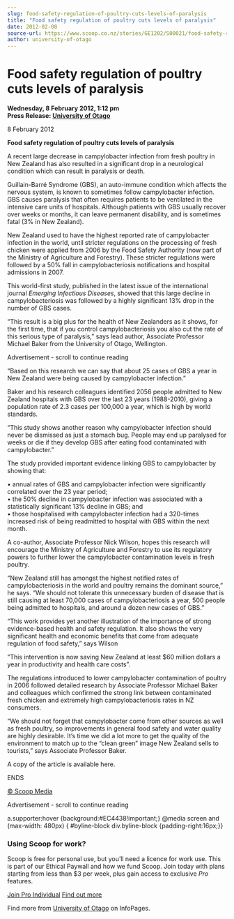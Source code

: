 ```yaml
---
slug: food-safety-regulation-of-poultry-cuts-levels-of-paralysis
title: "Food safety regulation of poultry cuts levels of paralysis"
date: 2012-02-08
source-url: https://www.scoop.co.nz/stories/GE1202/S00021/food-safety-regulation-of-poultry-cuts-levels-of-paralysis.htm
author: university-of-otago
---
```

Food safety regulation of poultry cuts levels of paralysis
==========================================================

**Wednesday, 8 February 2012, 1:12 pm**  
**Press Release: [University of Otago](https://info.scoop.co.nz/University_of_Otago)**

8 February 2012

**Food safety regulation of poultry cuts levels of paralysis**

A recent large decrease in campylobacter infection from fresh poultry in New Zealand has also resulted in a significant drop in a neurological condition which can result in paralysis or death.

Guillain-Barré Syndrome (GBS), an auto-immune condition which affects the nervous system, is known to sometimes follow campylobacter infection. GBS causes paralysis that often requires patients to be ventilated in the intensive care units of hospitals. Although patients with GBS usually recover over weeks or months, it can leave permanent disability, and is sometimes fatal (3% in New Zealand).

New Zealand used to have the highest reported rate of campylobacter infection in the world, until stricter regulations on the processing of fresh chicken were applied from 2006 by the Food Safety Authority (now part of the Ministry of Agriculture and Forestry). These stricter regulations were followed by a 50% fall in campylobacteriosis notifications and hospital admissions in 2007.

This world-first study, published in the latest issue of the international journal _Emerging Infectious Diseases_, showed that this large decline in campylobacteriosis was followed by a highly significant 13% drop in the number of GBS cases.

“This result is a big plus for the health of New Zealanders as it shows, for the first time, that if you control campylobacteriosis you also cut the rate of this serious type of paralysis,” says lead author, Associate Professor Michael Baker from the University of Otago, Wellington.

Advertisement - scroll to continue reading





“Based on this research we can say that about 25 cases of GBS a year in New Zealand were being caused by campylobacter infection.”

Baker and his research colleagues identified 2056 people admitted to New Zealand hospitals with GBS over the last 23 years (1988-2010), giving a population rate of 2.3 cases per 100,000 a year, which is high by world standards.

“This study shows another reason why campylobacter infection should never be dismissed as just a stomach bug. People may end up paralysed for weeks or die if they develop GBS after eating food contaminated with campylobacter.”

The study provided important evidence linking GBS to campylobacter by showing that:

• annual rates of GBS and campylobacter infection were significantly correlated over the 23 year period;  
• the 50% decline in campylobacter infection was associated with a statistically significant 13% decline in GBS; and  
• those hospitalised with campylobacter infection had a 320-times increased risk of being readmitted to hospital with GBS within the next month.

A co-author, Associate Professor Nick Wilson, hopes this research will encourage the Ministry of Agriculture and Forestry to use its regulatory powers to further lower the campylobacter contamination levels in fresh poultry.

“New Zealand still has amongst the highest notified rates of campylobacteriosis in the world and poultry remains the dominant source,” he says. “We should not tolerate this unnecessary burden of disease that is still causing at least 70,000 cases of campylobacteriosis a year, 500 people being admitted to hospitals, and around a dozen new cases of GBS.”

“This work provides yet another illustration of the importance of strong evidence-based health and safety regulation. It also shows the very significant health and economic benefits that come from adequate regulation of food safety,” says Wilson

“This intervention is now saving New Zealand at least $60 million dollars a year in productivity and health care costs”.

The regulations introduced to lower campylobacter contamination of poultry in 2006 followed detailed research by Associate Professor Michael Baker and colleagues which confirmed the strong link between contaminated fresh chicken and extremely high campylobacteriosis rates in NZ consumers.

“We should not forget that campylobacter come from other sources as well as fresh poultry, so improvements in general food safety and water quality are highly desirable. It’s time we did a lot more to get the quality of the environment to match up to the “clean green” image New Zealand sells to tourists,” says Associate Professor Baker.

A copy of the article is available here.

ENDS

[© Scoop Media](http://www.scoop.co.nz/about/terms.html)  

Advertisement - scroll to continue reading



a.supporter:hover {background:#EC4438!important;} @media screen and (max-width: 480px) { #byline-block div.byline-block {padding-right:16px;}}

### Using Scoop for work?

Scoop is free for personal use, but you’ll need a licence for work use. This is part of our Ethical Paywall and how we fund Scoop. Join today with plans starting from less than $3 per week, plus gain access to exclusive _Pro_ features.  
  
[Join Pro Individual](https://pro.scoop.co.nz/Individual/?from=ProIn24) [Find out more](https://pro.scoop.co.nz/using-scoop-for-work/?from=ProIn24)

Find more from [University of Otago](https://info.scoop.co.nz/University_of_Otago) on InfoPages.